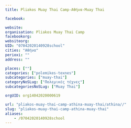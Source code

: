 ```yaml
---
title: Pliakos Muay Thai Camp-Αθήνα-Muay Thai

facebook:

website:
organisation: Pliakos Muay Thai Camp
facebookorg:
websiteorg:
UID: "07042020140928school"
cities: "Αθήνα"
perioxi: ""
address: ""

places: [""]
categories: ["polemikes-texnes"]
subcategories: ["muay-thai"]
categoryNoSLug: ["Πολεμικές τέχνες"]
subcategoriesNoSLug: ["Muay Thai"]

orgUID: org14042020000619

url: "pliakos-muay-thai-camp-athina-muay-thai/athina//"
slug: "pliakos-muay-thai-camp-athina-muay-thai"
aliases:
    - /07042020140928school
---
```





